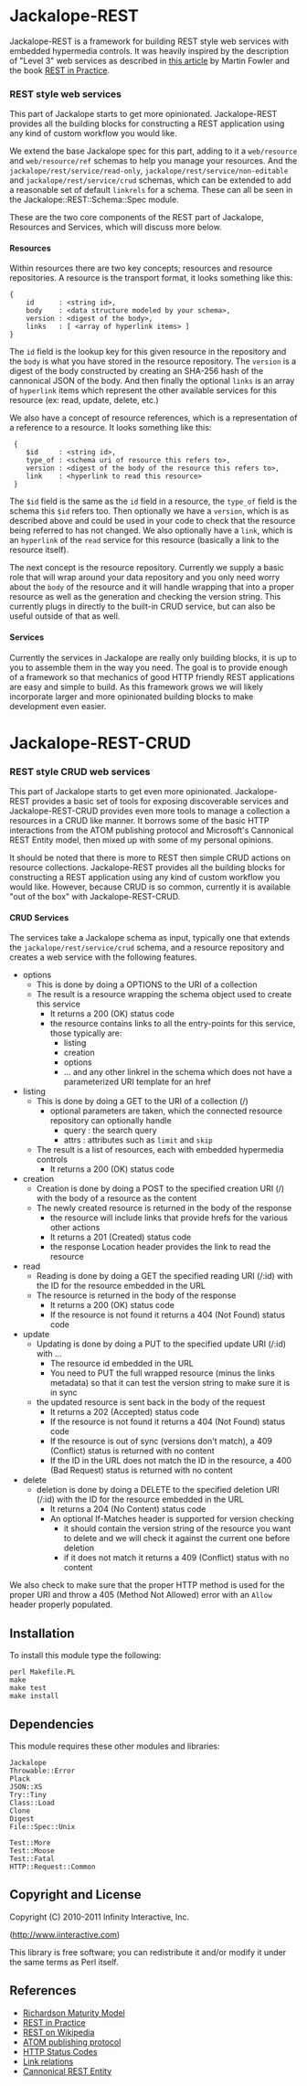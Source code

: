 # Jackalope-REST

Jackalope-REST is a framework for building REST style web services with embedded
hypermedia controls. It was heavily inspired by the description of "Level 3"
web services as described in [this article](http://martinfowler.com/articles/richardsonMaturityModel.html#level3)
by Martin Fowler and the book [REST in Practice](http://restinpractice.com/default.aspx).

### REST style web services

This part of Jackalope starts to get more opinionated. Jackalope-REST provides
all the building blocks for constructing a REST application using any kind of
custom workflow you would like.

We extend the base Jackalope spec for this part, adding to it a `web/resource` and
`web/resource/ref` schemas to help you manage your resources. And the
`jackalope/rest/service/read-only`, `jackalope/rest/service/non-editable` and
`jackalope/rest/service/crud` schemas, which can be extended to add a reasonable
set of default `linkrels` for a schema. These can all be seen in the
Jackalope::REST::Schema::Spec module.

These are the two core components of the REST part of Jackalope, Resources and
Services, which will discuss more below.

#### Resources

Within resources there are two key concepts; resources and resource repositories.
A resource is the transport format, it looks something like this:

    {
        id      : <string id>,
        body    : <data structure modeled by your schema>,
        version : <digest of the body>,
        links   : [ <array of hyperlink items> ]
    }

The `id` field is the lookup key for this given resource in the repository and the
`body` is what you have stored in the resource repository. The `version` is a digest
of the body constructed by creating an SHA-256 hash of the cannonical JSON of the body.
And then finally the optional `links` is an array of `hyperlink` items which represent
the other available services for this resource (ex: read, update, delete, etc.)

We also have a concept of resource references, which is a representation of a
reference to a resource. It looks something like this:

     {
        $id     : <string id>,
        type_of : <schema uri of resource this refers to>,
        version : <digest of the body of the resource this refers to>,
        link    : <hyperlink to read this resource>
     }

The `$id` field is the same as the `id` field in a resource, the `type_of` field
is the schema this `$id` refers too. Then optionally we have a `version`, which is
as described above and could be used in your code to check that the resource being
referred to has not changed. We also optionally have a `link`, which is an `hyperlink`
of the `read` service for this resource (basically a link to the resource itself).

The next concept is the resource repository. Currently we supply a basic role that will
wrap around your data repository and you only need worry about the `body` of the resource
and it will handle wrapping that into a proper resource as well as the generation and
checking the version string. This currently plugs in directly to the built-in CRUD
service, but can also be useful outside of that as well.

#### Services

Currently the services in Jackalope are really only building blocks, it is up to you
to assemble them in the way you need. The goal is to provide enough of a framework
so that mechanics of good HTTP friendly REST applications are easy and simple to
build. As this framework grows we will likely incorporate larger and more opinionated
building blocks to make development even easier.

# Jackalope-REST-CRUD

### REST style CRUD web services

This part of Jackalope starts to get even more opinionated. Jackalope-REST provides a
basic set of tools for exposing discoverable services and Jackalope-REST-CRUD provides
even more tools to manage a collection a resources in a CRUD like manner. It borrows
some of the basic HTTP interactions from the ATOM publishing protocol and Microsoft's
Cannonical REST Entity model, then mixed up with some of my personal opinions.

It should be noted that there is more to REST then simple CRUD actions on resource
collections. Jackalope-REST provides all the building blocks for constructing a
REST application using any kind of custom workflow you would like. However,
because CRUD is so common, currently it is available "out of the box" with
Jackalope-REST-CRUD.

#### CRUD Services

The services take a Jackalope schema as input, typically one that extends the
`jackalope/rest/service/crud` schema, and a resource repository and creates a web
service with the following features.

- options
    - This is done by doing a OPTIONS to the URI of a collection
    - The result is a resource wrapping the schema object used to create
      this service
        - It returns a 200 (OK) status code
        - the resource contains links to all the entry-points for this
          service, those typically are:
            - listing
            - creation
            - options
            - ... and any other linkrel in the schema which does not have
              a parameterized URI template for an href
- listing
    - This is done by doing a GET to the URI of a collection (/)
        - optional parameters are taken, which the connected resource repository
          can optionally handle
            - query : the search query
            - attrs : attributes such as `limit` and `skip`
    - The result is a list of resources, each with embedded hypermedia controls
        - It returns a 200 (OK) status code
- creation
    - Creation is done by doing a POST to the specified creation URI (/) with the body of a resource as the content
    - The newly created resource is returned in the body of the response
        - the resource will include links that provide hrefs for the various other actions
        - It returns a 201 (Created) status code
        - the response Location header provides the link to read the resource
- read
    - Reading is done by doing a GET the specified reading URI (/:id) with the ID for the resource embedded in the URL
    - The resource is returned in the body of the response
        - It returns a 200 (OK) status code
        - If the resource is not found it returns a 404 (Not Found) status code
- update
    - Updating is done by doing a PUT to the specified update URI (/:id) with ...
        - The resource id embedded in the URL
        - You need to PUT the full wrapped resource (minus the links metadata) so that it can test the version string to make sure it is in sync
    - the updated resource is sent back in the body of the request
        - It returns a 202 (Accepted) status code
        - If the resource is not found it returns a 404 (Not Found) status code
        - If the resource is out of sync (versions don't match), a 409 (Conflict) status is returned with no content
        - If the ID in the URL does not match the ID in the resource, a 400 (Bad Request) status is returned with no content
- delete
    - deletion is done by doing a DELETE to the specified deletion URI (/:id) with the ID for the resource embedded in the URL
        - It returns a 204 (No Content) status code
        - An optional If-Matches header is supported for version checking
            - it should contain the version string of the resource you want to delete and we will check it against the current one before deletion
            - if it does not match it returns a 409 (Conflict) status with no content

We also check to make sure that the proper HTTP method is used for the proper
URI and throw a 405 (Method Not Allowed) error with an `Allow` header properly
populated.

## Installation

To install this module type the following:

    perl Makefile.PL
    make
    make test
    make install

## Dependencies

This module requires these other modules and libraries:

    Jackalope
    Throwable::Error
    Plack
    JSON::XS
    Try::Tiny
    Class::Load
    Clone
    Digest
    File::Spec::Unix

    Test::More
    Test::Moose
    Test::Fatal
    HTTP::Request::Common

## Copyright and License

Copyright (C) 2010-2011 Infinity Interactive, Inc.

(http://www.iinteractive.com)

This library is free software; you can redistribute it and/or modify
it under the same terms as Perl itself.

## References

* [Richardson Maturity Model](http://martinfowler.com/articles/richardsonMaturityModel.html)
* [REST in Practice](http://restinpractice.com/default.aspx)
* [REST on Wikipedia](http://en.wikipedia.org/wiki/Representational_State_Transfer)
* [ATOM publishing protocol](http://www.atomenabled.org/)
* [HTTP Status Codes](http://www.w3.org/Protocols/rfc2616/rfc2616-sec10.html)
* [Link relations](http://www.iana.org/assignments/link-relations/link-relations.xhtml)
* [Cannonical REST Entity](http://code.msdn.microsoft.com/cannonicalRESTEntity)


